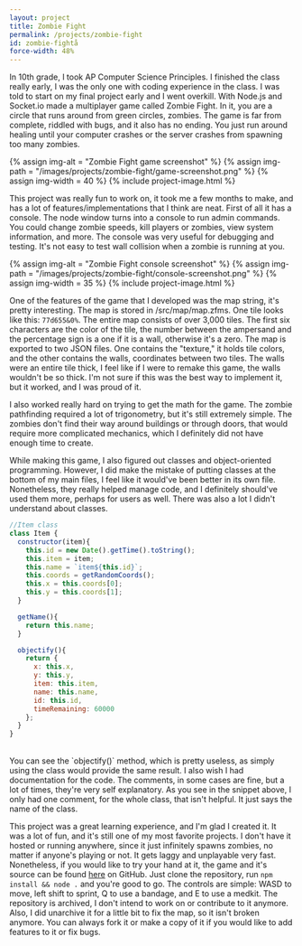 ```yaml
---
layout: project
title: Zombie Fight
permalink: /projects/zombie-fight
id: zombie-fightå
force-width: 48%
---
```

In 10th grade, I took AP Computer Science Principles. I finished the class really early, I was the only one with coding experience in the class. I was told to start on my final project early and I went overkill. With Node.js and Socket.io made a multiplayer game called Zombie Fight. In it, you are a circle that runs around from green circles, zombies. The game is far from complete, riddled with bugs, and it also has no ending. You just run around healing until your computer crashes or the server crashes from spawning too many zombies.

{% assign img-alt = "Zombie Fight game screenshot" %}
{% assign img-path = "/images/projects/zombie-fight/game-screenshot.png" %}
{% assign img-width = 40 %}
{% include project-image.html %}

This project was really fun to work on, it took me a few months to make, and has a lot of features/implementations that I think are neat. First of all it has a console. The node window turns into a console to run admin commands. You could change zombie speeds, kill players or zombies, view system information, and more. The console was very useful for debugging and testing. It's not easy to test wall collision when a zombie is running at you.

{% assign img-alt = "Zombie Fight console screenshot" %}
{% assign img-path = "/images/projects/zombie-fight/console-screenshot.png" %}
{% assign img-width = 35 %}
{% include project-image.html %}

One of the features of the game that I developed was the map string, it's pretty interesting. The map is stored in /src/map/map.zfms. One tile looks like this: `77d655&0%`. The entire map consists of over 3,000 tiles. The first six characters are the color of the tile, the number between the ampersand and the percentage sign is a one if it is a wall, otherwise it's a zero. The map is exported to two JSON files. One contains the "texture," it holds tile colors, and the other contains the walls, coordinates between two tiles. The walls were an entire tile thick, I feel like if I were to remake this game, the walls wouldn't be so thick. I'm not sure if this was the best way to implement it, but it worked, and I was proud of it.

I also worked really hard on trying to get the math for the game. The zombie pathfinding required a lot of trigonometry, but it's still extremely simple. The zombies don't find their way around buildings or through doors, that would require more complicated mechanics, which I definitely did not have enough time to create.

While making this game, I also figured out classes and object-oriented programming. However, I did make the mistake of putting classes at the bottom of my main files, I feel like it would've been better in its own file. Nonetheless, they really helped manage code, and I definitely should've used them more, perhaps for users as well. There was also a lot I didn't understand about classes.

```js
//Item class
class Item {
  constructor(item){
    this.id = new Date().getTime().toString();
    this.item = item;
    this.name = `item${this.id}`;
    this.coords = getRandomCoords();
    this.x = this.coords[0];
    this.y = this.coords[1];
  }

  getName(){
    return this.name;
  }

  objectify(){
    return {
      x: this.x,
      y: this.y,
      item: this.item,
      name: this.name,
      id: this.id,
      timeRemaining: 60000
    };
  }
}
```
<br>
You can see the `objectify()` method, which is pretty useless, as simply using the class would provide the same result. I also wish I had documentation for the code. The comments, in some cases are fine, but a lot of times, they're very self explanatory. As you see in the snippet above, I only had one comment, for the whole class, that isn't helpful. It just says the name of the class.

This project was a great learning experience, and I'm glad I created it. It was a lot of fun, and it's still one of my most favorite projects. I don't have it hosted or running anywhere, since it just infinitely spawns zombies, no matter if anyone's playing or not. It gets laggy and unplayable very fast. Nonetheless, if you would like to try your hand at it, the game and it's source can be found [here](https://github.com/ArkinSolomon/zombie-fight) on GitHub. Just clone the repository, run `npm install && node .` and you're good to go. The controls are simple: WASD to move, left shift to sprint, Q to use a bandage, and E to use a medkit. The repository is archived, I don't intend to work on or contribute to it anymore. Also, I did unarchive it for a little bit to fix the map, so it isn't broken anymore. You can always fork it or make a copy of it if you would like to add features to it or fix bugs.

